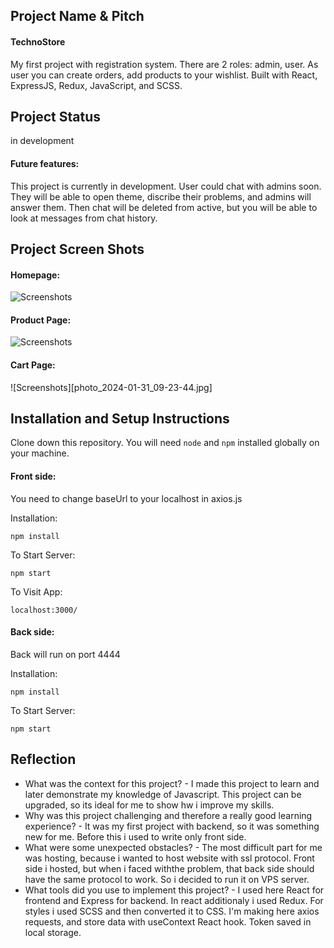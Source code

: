 ## Project Name & Pitch

#### TechnoStore


My first project with registration system. There are 2 roles: admin, user. As user you can create orders, add products to your wishlist. Built with React, ExpressJS, Redux, JavaScript, and SCSS.

## Project Status
in development

#### Future features:

This project is currently in development. User could chat with admins soon. They will be able to open theme, discribe their problems, and admins will answer them. Then chat will be deleted from active, but you will be able to look at messages from chat history.

## Project Screen Shots

#### Homepage:   

![Screenshots](photo_2024-01-31_09-17-51.jpg)

#### Product Page:

![Screenshots](photo_2024-01-31_09-22-09.jpg)

#### Cart Page:

![Screenshots][photo_2024-01-31_09-23-44.jpg]

## Installation and Setup Instructions

Clone down this repository. You will need `node` and `npm` installed globally on your machine.  

#### Front side:  

You need to change baseUrl to your localhost in axios.js

Installation:

`npm install`  

To Start Server:

`npm start`  

To Visit App:

`localhost:3000/`  

#### Back side:

Back will run on port 4444

Installation:

`npm install`

To Start Server:

`npm start`

## Reflection

  - What was the context for this project?
  		- I made this project to learn and later demonstrate my knowledge of Javascript. This project can be upgraded, so its ideal for me to show hw i improve my skills.
  - Why was this project challenging and therefore a really good learning experience?
  		- It was my first project with backend, so it was something new for me. Before this i used to write only front side.
  - What were some unexpected obstacles?
  		- The most difficult part for me was hosting, because i wanted to host website with ssl protocol. Front side i hosted, but when i faced withthe problem, that back side should have the same protocol to work. So i decided to run it on VPS server.
  - What tools did you use to implement this project?
  		- I used here React for frontend and Express for backend. In react additionaly i used Redux. For styles i used SCSS and then converted it to CSS. I'm making here axios requests, and store data with useContext React hook. Token saved in local storage.